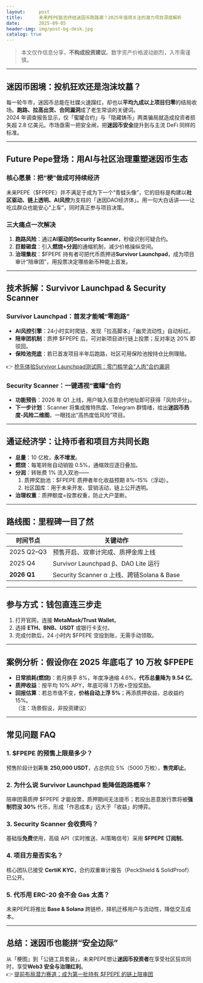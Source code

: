 ```yaml
---
layout:     post
title:      未来PEPE能否终结迷因币跑路潮？2025年值得关注的潜力项目深度解析
date:       2025-09-05
header-img: img/post-bg-desk.jpg
catalog: true
---
```


> 本文仅作信息分享，**不构成投资建议**。数字资产价格波动剧烈，入市需谨慎。

---

## 迷因币困境：投机狂欢还是泡沫坟墓？

每一轮牛市，迷因币总能在社媒火速蹿红，却也以**平均九成以上项目归零**的结局收场。**跑路、拉高出货、合同漏洞**成了老生常谈的关键词。  
2024 年调查报告显示，仅「蜜罐合约」与「隐藏铸币」两类骗局就造成投资者损失超 2.8 亿美元。市场亟需一把安全闸，把**迷因币安全**提升到与主流 DeFi 同样的标准。

---

## Future Pepe登场：用AI与社区治理重塑迷因币生态

### 核心愿景：把“梗”做成可持续经济  
未来PEPE（$FPEPE）并不满足于成为下一个“青蛙头像”，它的目标是构建以**社区驱动、链上透明、AI风控**为支柱的「迷因DAO经济体」。用一句大白话讲——让吃瓜群众也能安心“上车”，同时真正参与项目决策。

### 三大痛点一次解决  
1. **跑路风险**：通过**AI驱动的Security Scanner**，秒级识别可疑合约。  
2. **巨鲸砸盘**：引入**燃烧+分润**的通缩机制，减少价格操纵空间。  
3. **治理集权**：$FPEPE 持有者可把代币质押进**Survivor Launchpad**，成为项目审计“陪审团”，用投票决定哪些新币种能上首发。

---

## 技术拆解：Survivor Launchpad & Security Scanner

### Survivor Launchpad：首发才能喊“零跑路”  
- **AI风控引擎**：24小时实时爬链，发现「拉高脚本」「幽灵流动性」自动标红。  
- **陪审团机制**：质押 $FPEPE 后，可对新项目进行链上投票；反对率达 20% 即驳回。  
- **保险池兜底**：若已首发项目半年后跑路，社区可用保险池按持仓比例理赔。

👉 [抢先体验Survivor Launchpad测试网：零门槛学会“人肉”合约漏洞](https://okxdog.com/)

### Security Scanner：一键透视“蜜罐”合约  
- **功能预告**：2026 年 Q1 上线，用户输入任意合约地址即可获得「风险评分」。  
- **下一步计划**：Scanner 将集成推特热度、Telegram 群情绪，给出**迷因币热度-风险二维图**，一眼找出“高热度低风险”项目。

---

## 通证经济学：让持币者和项目方共同长跑

- **总量**：10 亿枚，**永不增发**。  
- **燃烧**：每笔转账自动销毁 0.5%，通缩效应逐日叠加。  
- **分润**：转账费 1% 流入双池——  
  1) 质押奖励池：$FPEPE 质押者年化收益预期 8%–15%（浮动）。  
  2) 社区国库：用于未来开发、营销活动，链上公开透明。  
- **治理权重**：质押额度=投票权重，防止大户垄断。

---

## 路线图：里程碑一目了然

| 时间节点        | 关键动作                              |
|----------------|---------------------------------------|
| 2025 Q2–Q3     | 预售开启、双审计完成、质押金库上线     |
| 2025 Q4        | Survivor Launchpad β、DAO Lite 运行     |
| **2026 Q1**    | Security Scanner α 上线、跨链Solana & Base |

---

## 参与方式：钱包直连三步走

1. 打开官网，连接 **MetaMask/Trust Wallet**。  
2. 选择 **ETH、BNB、USDT** 或银行卡支付。  
3. 完成付款后，24 小时内 $FPEPE 空投到账，无需手动领取。

---

## 案例分析：假设你在 2025 年底屯了 10 万枚 $FPEPE

- **日常损耗(燃烧)**：若月换手 8%，年度净通缩 4.6%，**代币总量降为 9.54 亿**。  
- **质押收益**：按平均 10% APY，年底可得 1 万枚+空投奖励。  
- **回报估算**：若总市值不变，**价格自动上浮 5%**；再添质押收益，总收益约 15%。  
（注：场景假设，非投资建议）

---

## 常见问题 FAQ

### 1. $FPEPE 的预售上限是多少？  
预售阶段计划筹集 **250,000 USDT**，占总供应 5%（5000 万枚），**售完即止**。

### 2. 为什么说 Survivor Launchpad 能降低跑路概率？  
陪审团需质押 $FPEPE 才能投票，质押期间无法提币；若投出恶意放行票将被**强制罚没 30%** 代币，形成「作恶成本」远大于「收益」的博弈。

### 3. Security Scanner 会收费吗？  
基础版**免费**使用，高级 API（实时推送、AI策略信号）采用 **$FPEPE 订阅制**。

### 4. 项目方是否实名？  
核心团队已接受 **CertiK KYC**，合约双重审计报告（PeckShield & SolidProof）已公开。

### 5. 代币用 ERC-20 会不会 Gas 太高？  
未来PEPE将推出 **Base & Solana** 跨链桥，择机迁移用户与流动性，降低交互成本。

---

## 总结：迷因币也能拼“安全边际”

从「梗图」到「公链工具套装」，未来PEPE想让**迷因币投资者**在享受社区狂欢同时，享受**Web3 安全与治理红利**。  
👉 [提前布局潜力赛道：成为第一批持有 $FPEPE 的链上陪审团](https://okxdog.com/)